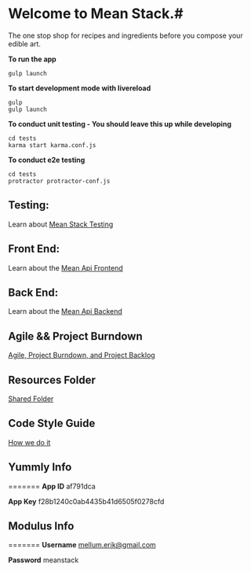# Welcome to Mean Stack.#
The one stop shop for recipes and ingredients before you compose your edible art.

**To run the app**
```
gulp launch
```

**To start development mode with livereload**
```
gulp
gulp launch
```

**To conduct unit testing - You should leave this up while developing**
```
cd tests
karma start karma.conf.js
```

**To conduct e2e testing**
```
cd tests
protractor protractor-conf.js
```

## Testing: ##
Learn about [Mean Stack Testing](/public/tests/TESTING.md)

## Front End: ##
Learn about the [Mean Api Frontend](/views/FRONTEND.md)

## Back End: ##
Learn about the [Mean Api Backend](/routes/BACKEND.md)

## Agile && Project Burndown ##
[Agile, Project Burndown, and Project Backlog](https://docs.google.com/spreadsheets/d/1fGz_Mv4agoZqwwTtA9hTWiWl0J_n18VJeFWGC0djW-Q/edit)

## Resources Folder ##
[Shared Folder](https://drive.google.com/folderview?id=0B4SIxe1-sxvsS1ZXdURFa3FPWTQ&usp=sharing)

## Code Style Guide ##
[How we do it](STYLE.md)

## Yummly Info ##
=======
**App ID**
af791dca

**App Key**
f28b1240c0ab4435b41d6505f0278cfd

## Modulus Info ##
=======
**Username**
mellum.erik@gmail.com

**Password** 
meanstack

